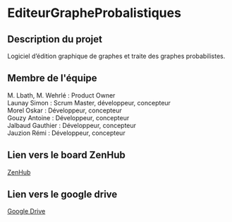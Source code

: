 # EditeurGrapheProbalistiques

## Description du projet
Logiciel d’édition graphique de graphes et traite des graphes probabilistes.

## Membre de l'équipe
M. Lbath, M. Wehrlé : Product Owner <br>
Launay Simon : Scrum Master, développeur, concepteur <br>
Morel Oskar : Développeur, concepteur<br>
Gouzy Antoine : Développeur, concepteur<br>
Jalbaud Gauthier : Développeur, concepteur<br>
Jauzion Rémi : Développeur, concepteur<br>

## Lien vers le board ZenHub
[ZenHub](https://github.com/OskarMorel/GORAS_EditeurGrapheProbalistiques#workspaces/goras-editeurgrapheprobabiliste-6343d0243e228b0010ff6958/board)

## Lien vers le google drive
[Google Drive](https://drive.google.com/drive/folders/1hO4GXBkku_FnKwz0Gkt3o73TzzgoaO3G?hl=fr)
